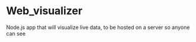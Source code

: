 # Web_visualizer
Node.js app that will visualize live data, to be hosted on a server so anyone can see
